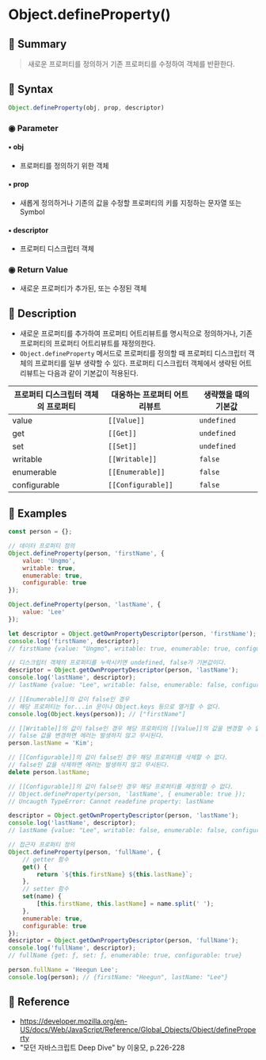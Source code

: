 # Object.defineProperty()
## 📌 Summary
> 새로운 프로퍼티를 정의하거 기존 프로퍼티를 수정하여 객체를 반환한다.
## 📌 Syntax
```js
Object.defineProperty(obj, prop, descriptor)
```
### ◉ Parameter
#### ▪︎ obj
- 프로퍼티를 정의하기 위한 객체
#### ▪︎ prop
- 새롭게 정의하거나 기존의 값을 수정할 프로퍼티의 키를 지정하는 문자열 또는 Symbol
#### ▪︎ descriptor
- 프로퍼티 디스크립터 객체
### ◉ Return Value
- 새로운 프로퍼티가 추가된, 또는 수정된 객체
## 📌 Description
- 새로운 프로퍼티를 추가하여 프로퍼티 어트리뷰트를 명시적으로 정의하거나, 기존 프로퍼티의 프로퍼티 어트리뷰트를 재정의한다.
- `Object.defineProperty` 메서드로 프로퍼티를 정의할 때 프로퍼티 디스크립터 객체의 프로퍼티를 일부 생략할 수 있다. 프로퍼티 디스크립터 객체에서 생략된 어트리뷰트는 다음과 같이 기본값이 적용된다.

| 프로퍼티 디스크립터 객체의 프로퍼티 | 대응하는 프로퍼티 어트리뷰트 | 생략했을 때의 기본값 |
| ----------------------------------- | ---------------------------- | -------------------- |
| value                               | `[[Value]]`                  | `undefined`          |
| get                                 | `[[Get]]`                    | `undefined`          |
| set                                 | `[[Set]]`                    | `undefined`          |
| writable                            | `[[Writable]]`               | `false`              |
| enumerable                          | `[[Enumerable]]`             | `false`              |
| configurable                        | `[[Configurable]]`           | `false`                     |

## 📌 Examples
```js
const person = {};

// 데이터 프로퍼티 정의
Object.defineProperty(person, 'firstName', {
	value: 'Ungmo',
	writable: true,
	enumerable: true,
	configurable: true
});

Object.defineProperty(person, 'lastName', {
	value: 'Lee'
});

let descriptor = Object.getOwnPropertyDescriptor(person, 'firstName');
console.log('firstName', descriptor);
// firstName {value: "Ungmo", writable: true, enumerable: true, configurable: true}

// 디스크립터 객체의 프로퍼티를 누락시키면 undefined, false가 기본값이다.
descriptor = Object.getOwnPropertyDescriptor(person, 'lastName');
console.log('lastName', descriptor);
// lastName {value: "Lee", writable: false, enumerable: false, configurable: false}

// [[Enumerable]]의 값이 false인 경우
// 해당 프로퍼티는 for...in 문이나 Object.keys 등으로 열거할 수 없다.
console.log(Object.keys(person)); // ["firstName"]

// [[Writable]]의 값이 false인 경우 해당 프로퍼티의 [[Value]]의 값을 변경할 수 없다.
// false 값을 변경하면 에러는 발생하지 않고 무시된다.
person.lastName = 'Kim';

// [[Configurable]]의 값이 false인 경우 해당 프로퍼티를 삭제할 수 없다.
// false인 값을 삭제하면 에러는 발생하지 않고 무시된다.
delete person.lastName;

// [[Configurable]]의 값이 false인 경우 해당 프로퍼티를 재정의할 수 없다.
// Object.defineProperty(person, 'lastName', { enumerable: true });
// Uncaugth TypeError: Cannot readefine property: lastName

descriptor = Object.getOwnPropertyDescriptor(person, 'lastName');
console.log('lastName', descriptor);
// lastName {value: "Lee", writable: false, enumerable: false, configurable: false}

// 접근자 프로퍼티 정의
Object.defineProperty(person, 'fullName', {
	// getter 함수
	get() {
		return `${this.firstName} ${this.lastName}`;
	},
	// setter 함수
	set(name) {
		[this.firstName, this.lastName] = name.split(' ');
	},
	enumerable: true,
	configurable: true
});
descriptor = Object.getOwnPropertyDescriptor(person, 'fullName');
console.log('fullName', descriptor);
// fullName {get: ƒ, set: ƒ, enumerable: true, configurable: true}

person.fullName = 'Heegun Lee';
console.log(person); // {firstName: "Heegun", lastName: "Lee"}
```
## 📌 Reference
- https://developer.mozilla.org/en-US/docs/Web/JavaScript/Reference/Global_Objects/Object/defineProperty
- "모던 자바스크립트 Deep Dive" by 이웅모, p.226-228